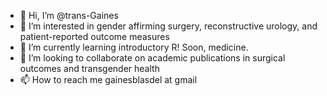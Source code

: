 - 👋 Hi, I’m @trans-Gaines
- 👀 I’m interested in gender affirming surgery, reconstructive urology, and patient-reported outcome measures
- 🌱 I’m currently learning introductory R! Soon, medicine. 
- 💞️ I’m looking to collaborate on academic publications in surgical outcomes and transgender health
- 📫 How to reach me gainesblasdel at gmail

<!---
trans-Gaines/trans-Gaines is a ✨ special ✨ repository because its `README.md` (this file) appears on your GitHub profile.
You can click the Preview link to take a look at your changes.
--->
